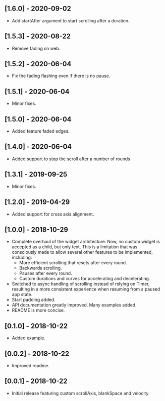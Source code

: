 ## [1.6.0] - 2020-09-02

* Add startAfter argument to start scrolling after a duration.

## [1.5.3] - 2020-08-22

* Remove fading on web.

## [1.5.2] - 2020-06-04

* Fix the fading flashing even if there is no pause.

## [1.5.1] - 2020-06-04

* Minor fixes.

## [1.5.0] - 2020-06-04

* Added feature faded edges.

## [1.4.0] - 2020-06-04

* Added support to stop the scroll after a number of rounds

## [1.3.1] - 2019-09-25

* Minor fixes.

## [1.2.0] - 2019-04-29

* Added support for cross axis alignment.

## [1.0.0] - 2018-10-29

* Complete overhaul of the widget architecture. Now, no custom widget is
  accepted as a child, but only text. This is a limitation that was consciously
  made to allow several other features to be implemented, including:
  * More efficient scrolling that resets after every round.
  * Backwards scrolling.
  * Pauses after every round.
  * Custom durations and curves for accelerating and decelerating.
* Switched to async handling of scrolling instead of relying on Timer,
  resulting in a more consistent experience when resuming from a paused app
  state.
* Start padding added.
* API documentation greatly improved. Many examples added.
* README is more concise.

## [0.1.0] - 2018-10-22

* Added example.

## [0.0.2] - 2018-10-22

* Improved readme.

## [0.0.1] - 2018-10-22

* Initial release featuring custom scrollAxis, blankSpace and velocity.
